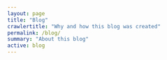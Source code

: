 ```yaml
---
layout: page
title: "Blog"
crawlertitle: "Why and how this blog was created"
permalink: /blog/
summary: "About this blog"
active: blog
---
```

<!-- 
This is the base Jekyll theme. You can find out more info about customizing your Jekyll theme, as well as basic Jekyll usage documentation at [jekyllrb.com](http://jekyllrb.com/)

You can find the source code for the Jekyll new theme at:
{{site.twitter_username}} /
[jekyll-new](https://github.com/jglovier/jekyll-new)

You can find the source code for Jekyll at
{{site.github_username}} /
[jekyll](https://github.com/jekyll/jekyll)

{% for work in site.works limit: 5 %}
  <article class="index-page">
    <h2><a href="{{ work.url }}">{{ work.title }}</a></h2>
    {{ work.excerpt }}
  </article>
{% endfor %}


{% for work in site.categories.works %}
  {{ work.output }}
{% endfor %} -->
